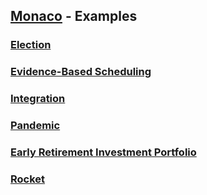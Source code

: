 ## [Monaco](../) - Examples

### [Election](election/)
### [Evidence-Based Scheduling](evidence_based_scheduling/)
### [Integration](integration/)
### [Pandemic](pandemic/)
### [Early Retirement Investment Portfolio](early_retirement_investment_portfolio/)
### [Rocket](rocket/)
